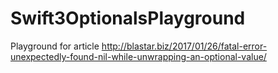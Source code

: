 # Swift3OptionalsPlayground
Playground for article http://blastar.biz/2017/01/26/fatal-error-unexpectedly-found-nil-while-unwrapping-an-optional-value/


